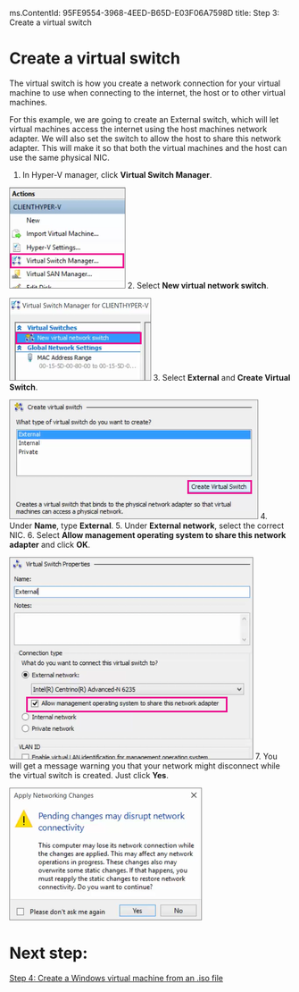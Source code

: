 ms.ContentId: 95FE9554-3968-4EED-B65D-E03F06A7598D
title: Step 3: Create a virtual switch

# Create a virtual switch #

The virtual switch is how you create a network connection for your virtual machine to use when connecting to the internet, the host or to other virtual machines.

For this example, we are going to create an External switch, which will let virtual machines access the internet using the host machines network adapter. We will also set the switch to allow the host to share this network adapter. This will make it so that both the virtual machines and the host can use the same physical NIC.

1. In Hyper-V manager, click **Virtual Switch Manager**.

  ![](media/virtual_switch_manager1.png)
2. Select **New virtual network switch**.

  ![](media/new_switch.png)
3. Select **External** and **Create Virtual Switch**.

  ![](media/new_switch_createbutton.png)
4. Under **Name**, type **External**. 
5. Under **External network**, select the correct NIC.
6. Select **Allow management operating system to share this network adapter** and click **OK**. 
  
  ![](media/share_nic.png)
7. You will get a message warning you that your network might disconnect while the virtual switch is created. Just click **Yes**.
  
  ![](media/network_warning.png)

# Next step: #
[Step 4: Create a Windows virtual machine from an .iso file](walkthrough_create_vm.md)
